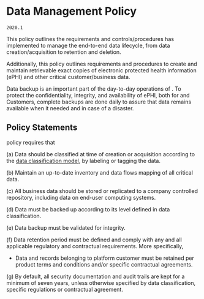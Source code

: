 # Data Management Policy

`2020.1`

This policy outlines the requirements and controls/procedures  has
implemented to manage the end-to-end data lifecycle, from data
creation/acquisition to retention and deletion.

Additionally, this policy outlines requirements and procedures to create and
maintain retrievable exact copies of electronic protected health information
(ePHI) and other critical customer/business data.

Data backup is an important part of the day-to-day operations of . To
protect the confidentiality, integrity, and availability of ePHI, both for
 and  Customers, complete backups are done daily to assure that
data remains available when it needed and in case of a disaster.

## Policy Statements

 policy requires that

(a) Data should be classified at time of creation or acquisition according to
the [ data classification model](data-mgmt.md#data-classification-model),
by labeling or tagging the data.

(b) Maintain an up-to-date inventory and data flows mapping of all critical
data.

(c) All business data should be stored or replicated to a company controlled
repository, including data on end-user computing systems.

(d) Data must be backed up according to its level defined in  data
classification.

(e) Data backup must be validated for integrity.

(f) Data retention period must be defined and comply with any and all applicable
regulatory and contractual requirements.  More specifically,

  * Data and records belonging to  platform customer must be retained
    per  product terms and conditions and/or specific contractual
    agreements.

(g) By default, all security documentation and audit trails are kept for a
minimum of seven years, unless otherwise specified by  data
classification, specific regulations or contractual agreement.
